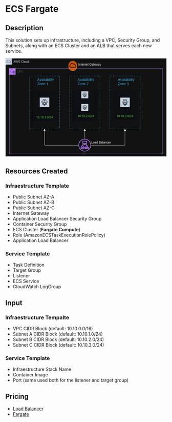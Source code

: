 # ECS Fargate

## Description

This solution sets up infrastructure, including a VPC, Security Group, and Subnets, along with an ECS Cluster and an ALB that serves each new service.

![](diagram.png)

## Resources Created

### Infraestructure Template

- Public Subnet AZ-A
- Public Subnet AZ-B
- Public Subnet AZ-C
- Internet Gateway
- Application Load Balancer Security Group
- Container Security Group
- ECS Cluster (**Fargate Compute**)
- Role (AmazonECSTaskExecutionRolePolicy)
- Application Load Balancer

### Service Template

- Task Definition
- Target Group
- Listener 
- ECS Service
- CloudWatch LogGroup

## Input

### Infraestructure Tempalte

- VPC CIDR Block (default: 10.10.0.0/16)
- Subnet A CIDR Block (default: 10.10.1.0/24)
- Subnet B CIDR Block (default: 10.10.2.0/24)
- Subnet C CIDR Block (default: 10.10.3.0/24)

### Service Template

- Infraestructure Stack Name
- Container Image
- Port (same used both for the listener and target group)

## Pricing

- [Load Balancer](https://aws.amazon.com/elasticloadbalancing/pricing/)
- [Fargate](https://aws.amazon.com/fargate/pricing/)